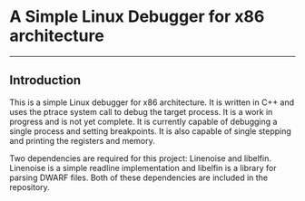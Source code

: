 # A Simple Linux Debugger for x86 architecture
---


## Introduction

This is a simple Linux debugger for x86 architecture. It is written in C++ and uses the ptrace system call to debug the target process. It is a work in progress and is not yet complete. It is currently capable of debugging a single process and setting breakpoints. It is also capable of single stepping and printing the registers and memory.

Two dependencies are required for this project: Linenoise and libelfin. Linenoise is a simple readline implementation and libelfin is a library for parsing DWARF files. Both of these dependencies are included in the repository.

